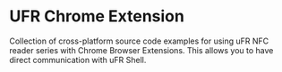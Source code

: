 # UFR Chrome Extension

Collection of cross-platform source code examples for using uFR NFC reader series with Chrome Browser Extensions. This allows you to have direct communication with uFR Shell.
